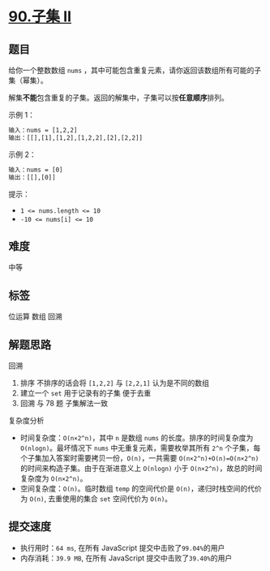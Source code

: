 # [90.子集 II](https://leetcode-cn.com/problems/subsets-ii/)

## 题目

给你一个整数数组 `nums` ，其中可能包含重复元素，请你返回该数组所有可能的子集（幂集）。

解集**不能**包含重复的子集。返回的解集中，子集可以按**任意顺序**排列。

示例 1：

```txt
输入：nums = [1,2,2]
输出：[[],[1],[1,2],[1,2,2],[2],[2,2]]
```

示例 2：

```txt
输入：nums = [0]
输出：[[],[0]]
```

提示：

- `1 <= nums.length <= 10`
- `-10 <= nums[i] <= 10`

## 难度

中等

## 标签

位运算 数组 回溯

## 解题思路

回溯

1. 排序 不排序的话会将 `[1,2,2]` 与 `[2,2,1]` 认为是不同的数组
2. 建立一个 `set` 用于记录有的子集 便于去重
3. 回溯 与 78 题 子集解法一致

复杂度分析

- 时间复杂度：`O(n×2^n)`，其中 `n` 是数组 `nums` 的长度。排序的时间复杂度为 `O(nlogn)`。最坏情况下 `nums` 中无重复元素，需要枚举其所有 `2^n` 个子集，每个子集加入答案时需要拷贝一份，`O(n)`，一共需要 `O(n×2^n)+O(n)=O(n×2^n)` 的时间来构造子集。由于在渐进意义上 `O(nlogn)` 小于 `O(n×2^n)`，故总的时间复杂度为 `O(n×2^n)`。
- 空间复杂度：`O(n)`。临时数组 `temp` 的空间代价是 `O(n)`，递归时栈空间的代价为 `O(n)`, 去重使用的集合 `set` 空间代价为 `O(n)`。

## 提交速度

- 执行用时：`64 ms`, 在所有 JavaScript 提交中击败了`99.04%`的用户
- 内存消耗：`39.9 MB`, 在所有 JavaScript 提交中击败了`39.40%`的用户
